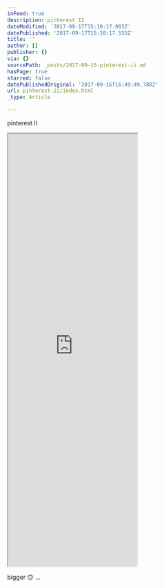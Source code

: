 ```yaml
---
inFeed: true
description: pinterest II
dateModified: '2017-09-17T15:10:17.003Z'
datePublished: '2017-09-17T15:10:17.555Z'
title: ''
author: []
publisher: {}
via: {}
sourcePath: _posts/2017-09-16-pinterest-ii.md
hasPage: true
starred: false
datePublishedOriginal: '2017-09-16T16:49:49.788Z'
url: pinterest-ii/index.html
_type: Article

---
```

pinterest II

<iframe src="https://the-grid.github.io/ed-userhtml/?g=eJxljkEKwjAQAO--IuSerh5EK01_4QO2ybZJsU3ILgR_b0VB0esMA9OxKzGLQr6vTnkaqSguzmoAZCbhJsdVqBBL49ICM8MGojQz676DV93vOlQeBc3mjE9W0zKQvzIV_eFDwuJNjV6C1afz_kuxwxuZQHEKYnV7_Hfv7NBuKhQarQ4imS8AtdafxymhRA4pw3MR-weTaU6H" height="1000" style=""></iframe>

bigger 🙃 ...